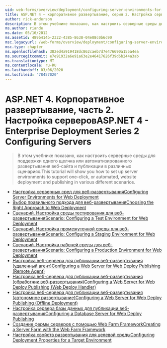 ```yaml
---
uid: web-forms/overview/deployment/configuring-server-environments-for-web-deployment/index
title: ASP.NET 4 — корпоративное развертывание, серия 2. Настройка серверов | Документация Майкрософт
author: rick-anderson
description: В этом учебнике показано, как настроить серверные среды для поддержки одного щелчка или автоматизированного развертывания веб-сайта и публикации в различных сцен...
ms.author: riande
ms.date: 05/16/2012
ms.assetid: 489b414b-2322-4385-8638-04e08c0b6c90
msc.legacyurl: /web-forms/overview/deployment/configuring-server-environments-for-web-deployment
msc.type: chapter
ms.openlocfilehash: 382ed4a919418dc862caeb7d7e476690a155a4ea
ms.sourcegitcommit: e7e91932a6e91a63e2e46417626f39d6b244a3ab
ms.translationtype: MT
ms.contentlocale: ru-RU
ms.lasthandoff: 03/06/2020
ms.locfileid: "78457020"
---
```

# <a name="aspnet-4---enterprise-deployment-series-2-configuring-servers"></a><span data-ttu-id="88000-103">ASP.NET 4. Корпоративное развертывание, часть 2. Настройка серверов</span><span class="sxs-lookup"><span data-stu-id="88000-103">ASP.NET 4 - Enterprise Deployment Series 2 Configuring Servers</span></span>

> <span data-ttu-id="88000-104">В этом учебнике показано, как настроить серверные среды для поддержки одного щелчка или автоматизированного развертывания веб-сайта и публикации в различных сценариях.</span><span class="sxs-lookup"><span data-stu-id="88000-104">This tutorial will show you how to set up server environments to support one-click, or automated, website deployment and publishing in various different scenarios.</span></span>

- [<span data-ttu-id="88000-105">Настройка серверных сред для веб-развертывания</span><span class="sxs-lookup"><span data-stu-id="88000-105">Configuring Server Environments for Web Deployment</span></span>](configuring-server-environments-for-web-deployment.md)
- [<span data-ttu-id="88000-106">Выбор правильного подхода для веб-развертывания</span><span class="sxs-lookup"><span data-stu-id="88000-106">Choosing the Right Approach to Web Deployment</span></span>](choosing-the-right-approach-to-web-deployment.md)
- [<span data-ttu-id="88000-107">Сценарий. Настройка среды тестирования для веб-развертывания</span><span class="sxs-lookup"><span data-stu-id="88000-107">Scenario: Configuring a Test Environment for Web Deployment</span></span>](scenario-configuring-a-test-environment-for-web-deployment.md)
- [<span data-ttu-id="88000-108">Сценарий. Настройка промежуточной среды для веб-развертывания</span><span class="sxs-lookup"><span data-stu-id="88000-108">Scenario: Configuring a Staging Environment for Web Deployment</span></span>](scenario-configuring-a-staging-environment-for-web-deployment.md)
- [<span data-ttu-id="88000-109">Сценарий. Настройка рабочей среды для веб-развертывания</span><span class="sxs-lookup"><span data-stu-id="88000-109">Scenario: Configuring a Production Environment for Web Deployment</span></span>](scenario-configuring-a-production-environment-for-web-deployment.md)
- [<span data-ttu-id="88000-110">Настройка веб-сервера для публикации веб-развертывания (удаленный агент)</span><span class="sxs-lookup"><span data-stu-id="88000-110">Configuring a Web Server for Web Deploy Publishing (Remote Agent)</span></span>](configuring-a-web-server-for-web-deploy-publishing-remote-agent.md)
- [<span data-ttu-id="88000-111">Настройка веб-сервера для публикации веб-развертывания (обработчик веб-развертывания)</span><span class="sxs-lookup"><span data-stu-id="88000-111">Configuring a Web Server for Web Deploy Publishing (Web Deploy Handler)</span></span>](configuring-a-web-server-for-web-deploy-publishing-web-deploy-handler.md)
- [<span data-ttu-id="88000-112">Настройка веб-сервера для публикации веб-развертывания (автономное развертывание)</span><span class="sxs-lookup"><span data-stu-id="88000-112">Configuring a Web Server for Web Deploy Publishing (Offline Deployment)</span></span>](configuring-a-web-server-for-web-deploy-publishing-offline-deployment.md)
- [<span data-ttu-id="88000-113">Настройка сервера базы данных для публикации веб-развертывания</span><span class="sxs-lookup"><span data-stu-id="88000-113">Configuring a Database Server for Web Deploy Publishing</span></span>](configuring-a-database-server-for-web-deploy-publishing.md)
- [<span data-ttu-id="88000-114">Создание фермы серверов с помощью Web Farm Framework</span><span class="sxs-lookup"><span data-stu-id="88000-114">Creating a Server Farm with the Web Farm Framework</span></span>](creating-a-server-farm-with-the-web-farm-framework.md)
- [<span data-ttu-id="88000-115">Настройка свойств развертывания для целевой среды</span><span class="sxs-lookup"><span data-stu-id="88000-115">Configuring Deployment Properties for a Target Environment</span></span>](configuring-deployment-properties-for-a-target-environment.md)
